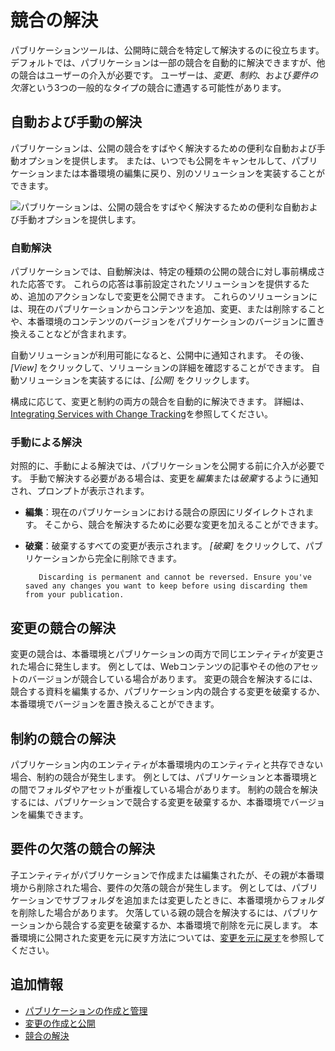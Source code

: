 # 競合の解決

パブリケーションツールは、公開時に競合を特定して解決するのに役立ちます。 デフォルトでは、パブリケーションは一部の競合を自動的に解決できますが、他の競合はユーザーの介入が必要です。 ユーザーは、*変更*、*制約*、および*要件の欠落*という3つの一般的なタイプの競合に遭遇する可能性があります。

## 自動および手動の解決

パブリケーションは、公開の競合をすばやく解決するための便利な自動および手動オプションを提供します。 または、いつでも公開をキャンセルして、パブリケーションまたは本番環境の編集に戻り、別のソリューションを実装することができます。

![パブリケーションは、公開の競合をすばやく解決するための便利な自動および手動オプションを提供します。](./resolving-conflicts/images/01.png)

### 自動解決

パブリケーションでは、自動解決は、特定の種類の公開の競合に対し事前構成された応答です。 これらの応答は事前設定されたソリューションを提供するため、追加のアクションなしで変更を公開できます。 これらのソリューションには、現在のパブリケーションからコンテンツを追加、変更、または削除することや、本番環境のコンテンツのバージョンをパブリケーションのバージョンに置き換えることなどが含まれます。

自動ソリューションが利用可能になると、公開中に通知されます。 その後、*[View]* をクリックして、ソリューションの詳細を確認することができます。 自動ソリューションを実装するには、*[公開]* をクリックします。

構成に応じて、変更と制約の両方の競合を自動的に解決できます。 詳細は、[Integrating Services with Change Tracking](./integrating-services-with-change-tracking.md)を参照してください。

### 手動による解決

対照的に、手動による解決では、パブリケーションを公開する前に介入が必要です。 手動で解決する必要がある場合は、変更を*編集*または*破棄*するように通知され、プロンプトが表示されます。

  - **編集**：現在のパブリケーションにおける競合の原因にリダイレクトされます。 そこから、競合を解決するために必要な変更を加えることができます。

  - **破棄**：破棄するすべての変更が表示されます。 *[破棄]* をクリックして、パブリケーションから完全に削除できます。

    ``` warning::
       Discarding is permanent and cannot be reversed. Ensure you've saved any changes you want to keep before using discarding them from your publication.
    ```

## 変更の競合の解決

変更の競合は、本番環境とパブリケーションの両方で同じエンティティが変更された場合に発生します。 例としては、Webコンテンツの記事やその他のアセットのバージョンが競合している場合があります。 変更の競合を解決するには、競合する資料を編集するか、パブリケーション内の競合する変更を破棄するか、本番環境でバージョンを置き換えることができます。

## 制約の競合の解決

パブリケーション内のエンティティが本番環境内のエンティティと共存できない場合、制約の競合が発生します。 例としては、パブリケーションと本番環境との間でフォルダやアセットが重複している場合があります。 制約の競合を解決するには、パブリケーションで競合する変更を破棄するか、本番環境でバージョンを編集できます。

## 要件の欠落の競合の解決

子エンティティがパブリケーションで作成または編集されたが、その親が本番環境から削除された場合、要件の欠落の競合が発生します。 例としては、パブリケーションでサブフォルダを追加または変更したときに、本番環境からフォルダを削除した場合があります。 欠落している親の競合を解決するには、パブリケーションから競合する変更を破棄するか、本番環境で削除を元に戻します。 本番環境に公開された変更を元に戻す方法については、[変更を元に戻す](./reverting-changes.md)を参照してください。

## 追加情報

  - [パブリケーションの作成と管理](./creating-and-managing-publications.md)
  - [変更の作成と公開](./making-and-publishing-changes.md)
  - [競合の解決](./resolving-conflicts.md)
